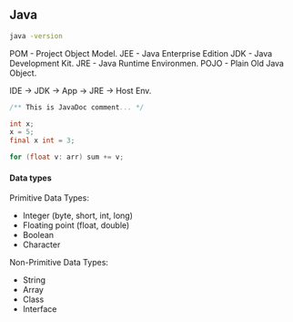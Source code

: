 Java
-

````sh
java -version
````

POM - Project Object Model.
JEE - Java Enterprise Edition
JDK - Java Development Kit.
JRE - Java Runtime Environmen.
POJO - Plain Old Java Object.

IDE -> JDK -> App -> JRE -> Host Env.

````java
/** This is JavaDoc comment... */

int x;
x = 5;
final x int = 3;

for (float v: arr) sum += v;
````

#### Data types

Primitive Data Types:
* Integer (byte, short, int, long)
* Floating point (float, double)
* Boolean
* Character

Non-Primitive Data Types:
* String
* Array
* Class
* Interface
